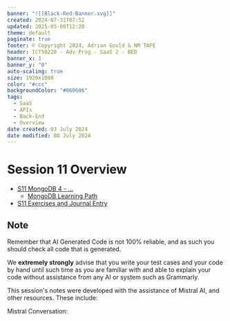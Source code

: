 ```yaml
---
banner: "![[Black-Red-Banner.svg]]"
created: 2024-07-31T07:52
updated: 2025-05-06T12:20
theme: default
paginate: true
footer: © Copyright 2024, Adrian Gould & NM TAFE
header: ICT50220 - Adv Prog - SaaS 2 - BED
banner_x: 1
banner_y: "0"
auto-scaling: true
size: 1920x1080
color: "#ccc"
backgroundColor: "#060606"
tags:
  - SaaS
  - APIs
  - Back-End
  - Overview
date created: 03 July 2024
date modified: 08 July 2024
---
```


# Session 11 Overview

- [S11 MongoDB 4 - ...](../Session-10/S10-MongoDB-3)
	- [MongoDB Learning Path](../Session-09/S09-MongoDB-Learning-Path.md)
- [S11 Exercises and Journal Entry](S11-Reflection-Exercises-20250101.md)


## Note

Remember that AI Generated Code is not 100% reliable, and as such you should check all code that is generated.

We **extremely strongly** advise that you write your test cases and your code by hand until such time as you are familiar with and able to explain your code without assistance from any AI or system such as Grammarly.

This session's notes were developed with the assistance of Mistral AI, and other resources. These include:

Mistral Conversation: 
